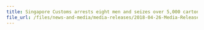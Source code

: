 ```yaml
---
title: Singapore Customs arrests eight men and seizes over 5,000 cartons of duty-unpaid cigarettes
file_url: /files/news-and-media/media-releases/2018-04-26-Media-Release.pdf
---
```

